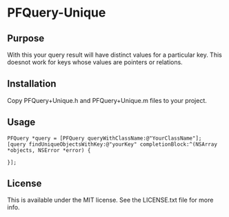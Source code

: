 # PFQuery-Unique

## Purpose
With this your query result will have distinct values for a particular key. This doesnot work for keys whose values are pointers or relations.

## Installation
Copy PFQuery+Unique.h and PFQuery+Unique.m files to your project.

## Usage
	PFQuery *query = [PFQuery queryWithClassName:@"YourClassName"];
	[query findUniqueObjectsWithKey:@"yourKey" completionBlock:^(NSArray *objects, NSError *error) {
		
	}];

## License
This is available under the MIT license. See the LICENSE.txt file for more info.